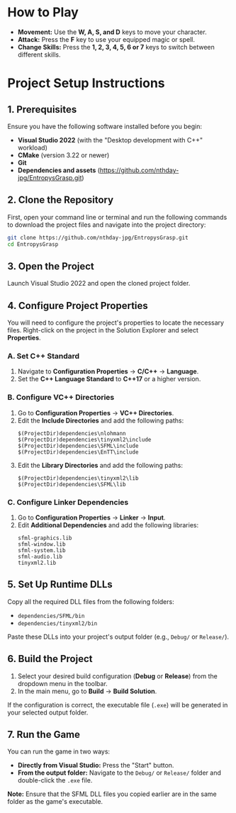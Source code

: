 # How to Play

*   **Movement:** Use the **W, A, S, and D** keys to move your character.
*   **Attack:** Press the **F** key to use your equipped magic or spell.
*   **Change Skills:** Press the **1, 2, 3, 4, 5, 6 or 7** keys to switch between different skills.

# Project Setup Instructions

## 1. Prerequisites

Ensure you have the following software installed before you begin:

*   **Visual Studio 2022** (with the "Desktop development with C++" workload)
*   **CMake** (version 3.22 or newer)
*   **Git**
*   **Dependencies and assets** (https://github.com/nthday-jpg/EntropysGrasp.git)

## 2. Clone the Repository

First, open your command line or terminal and run the following commands to download the project files and navigate into the project directory:

```bash
git clone https://github.com/nthday-jpg/EntropysGrasp.git
cd EntropysGrasp
```

## 3. Open the Project

Launch Visual Studio 2022 and open the cloned project folder.

## 4. Configure Project Properties

You will need to configure the project's properties to locate the necessary files. Right-click on the project in the Solution Explorer and select **Properties**.

### A. Set C++ Standard

1.  Navigate to **Configuration Properties** -> **C/C++** -> **Language**.
2.  Set the **C++ Language Standard** to **C++17** or a higher version.

### B. Configure VC++ Directories

1.  Go to **Configuration Properties** -> **VC++ Directories**.
2.  Edit the **Include Directories** and add the following paths:
    ```
    $(ProjectDir)dependencies\nlohmann
    $(ProjectDir)dependencies\tinyxml2\include
    $(ProjectDir)dependencies\SFML\include
    $(ProjectDir)dependencies\EnTT\include
    ```
3.  Edit the **Library Directories** and add the following paths:
    ```
    $(ProjectDir)dependencies\tinyxml2\lib
    $(ProjectDir)dependencies\SFML\lib
    ```

### C. Configure Linker Dependencies

1.  Go to **Configuration Properties** -> **Linker** -> **Input**.
2.  Edit **Additional Dependencies** and add the following libraries:
    ```
    sfml-graphics.lib
    sfml-window.lib
    sfml-system.lib
    sfml-audio.lib
    tinyxml2.lib
    ```

## 5. Set Up Runtime DLLs

Copy all the required DLL files from the following folders:

*   `dependencies/SFML/bin`
*   `dependencies/tinyxml2/bin`

Paste these DLLs into your project's output folder (e.g., `Debug/` or `Release/`).

## 6. Build the Project

1.  Select your desired build configuration (**Debug** or **Release**) from the dropdown menu in the toolbar.
2.  In the main menu, go to **Build** -> **Build Solution**.

If the configuration is correct, the executable file (`.exe`) will be generated in your selected output folder.

## 7. Run the Game

You can run the game in two ways:

*   **Directly from Visual Studio:** Press the "Start" button.
*   **From the output folder:** Navigate to the `Debug/` or `Release/` folder and double-click the `.exe` file.

**Note:** Ensure that the SFML DLL files you copied earlier are in the same folder as the game's executable.
